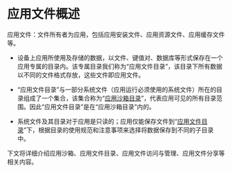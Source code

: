 # 应用文件概述

应用文件：文件所有者为应用，包括应用安装文件、应用资源文件、应用缓存文件等。

- 设备上应用所使用及存储的数据，以文件、键值对、数据库等形式保存在一个应用专属的目录内。该专属目录我们称为“应用文件目录”，该目录下所有数据以不同的文件格式存放，这些文件即应用文件。

- “应用文件目录”与一部分系统文件（应用运行必须使用的系统文件）所在的目录组成了一个集合，该集合称为“[应用沙箱目录](app-sandbox-directory.md)”，代表应用可见的所有目录范围。因此“应用文件目录”是在“应用沙箱目录”内的。

- 系统文件及其目录对于应用是只读的；应用仅能保存文件到“[应用文件目录](app-sandbox-directory.md#应用文件目录与应用文件路径)”下，根据目录的使用规范和注意事项来选择将数据保存到不同的子目录中。

下文将详细介绍应用沙箱、应用文件目录、应用文件访问与管理、应用文件分享等相关内容。
